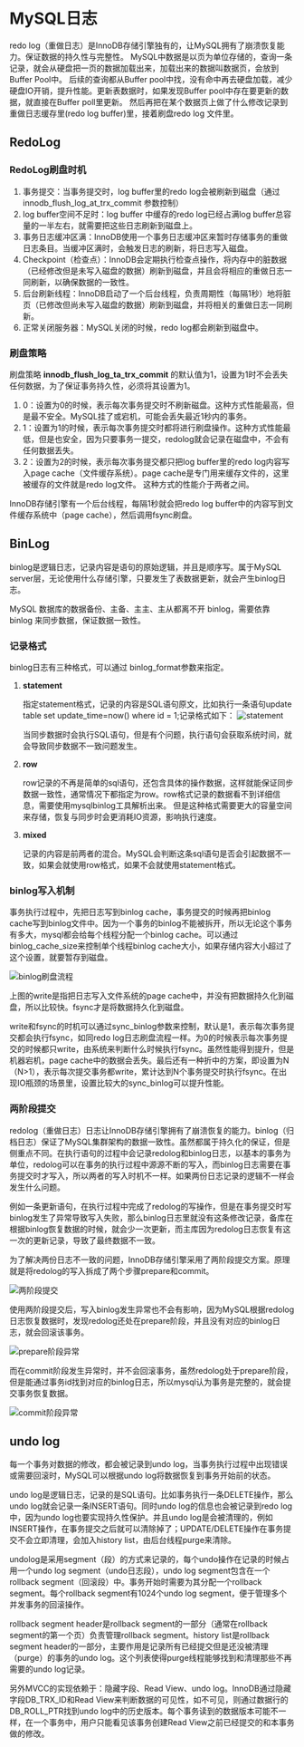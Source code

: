 # MySQL日志

redo log（重做日志）是InnoDB存储引擎独有的，让MySQL拥有了崩溃恢复能力。保证数据的持久性与完整性。
MySQL中数据是以页为单位存储的，查询一条记录，就会从硬盘把一页的数据加载出来，加载出来的数据叫数据页，会放到Buffer Pool中。
后续的查询都从Buffer pool中找，没有命中再去硬盘加载，减少硬盘IO开销，提升性能。更新表数据时，如果发现Buffer pool中存在要更新的数据，就直接在Buffer poll里更新。
然后再把在某个数据页上做了什么修改记录到重做日志缓存里(redo log buffer)里，接着刷盘redo log 文件里。

## RedoLog

### RedoLog刷盘时机

1. 事务提交：当事务提交时，log buffer里的redo log会被刷新到磁盘（通过 innodb_flush_log_at_trx_commit 参数控制）
2. log buffer空间不足时：log buffer 中缓存的redo log已经占满log buffer总容量的一半左右，就需要把这些日志刷新到磁盘上。
3. 事务日志缓冲区满：InnoDB使用一个事务日志缓冲区来暂时存储事务的重做日志条目。当缓冲区满时，会触发日志的刷新，将日志写入磁盘。
4. Checkpoint（检查点）：InnoDB会定期执行检查点操作，将内存中的脏数据（已经修改但是未写入磁盘的数据）刷新到磁盘，并且会将相应的重做日志一同刷新，以确保数据的一致性。
5. 后台刷新线程：InnoDB启动了一个后台线程，负责周期性（每隔1秒）地将脏页（已修改但尚未写入磁盘的数据）刷新到磁盘，并将相关的重做日志一同刷新。
6. 正常关闭服务器：MySQL关闭的时候，redo log都会刷新到磁盘中。

### 刷盘策略

刷盘策略 **innodb_flush_log_ta_trx_commit** 的默认值为1，设置为1时不会丢失任何数据，为了保证事务持久性，必须将其设置为1。

1. 0：设置为0的时候，表示每次事务提交时不刷新磁盘。这种方式性能最高，但是最不安全。MySQL挂了或宕机，可能会丢失最近1秒内的事务。
2. 1：设置为1的时候，表示每次事务提交时都将进行刷盘操作。这种方式性能最低，但是也安全，因为只要事务一提交，redolog就会记录在磁盘中，不会有任何数据丢失。
3. 2：设置为2的时候，表示每次事务提交都只把log buffer里的redo log内容写入page cache（文件缓存系统）。page cache是专门用来缓存文件的，这里被缓存的文件就是redo log文件。
这种方式的性能介于两者之间。

InnoDB存储引擎有一个后台线程，每隔1秒就会把redo log buffer中的内容写到文件缓存系统中（page cache），然后调用fsync刷盘。

## BinLog

binlog是逻辑日志，记录内容是语句的原始逻辑，并且是顺序写。属于MySQL server层，无论使用什么存储引擎，只要发生了表数据更新，就会产生binlog日志。

MySQL 数据库的数据备份、主备、主主、主从都离不开 binlog，需要依靠 binlog 来同步数据，保证数据一致性。

### 记录格式

binlog日志有三种格式，可以通过 binlog_format参数来指定。

1. **statement**

    指定statement格式，记录的内容是SQL语句原文，比如执行一条语句update table set update_time=now() where id = 1;记录格式如下：
    ![statement](images/binlog-statement.png)

    当同步数据时会执行SQL语句，但是有个问题，执行语句会获取系统时间，就会导致同步数据不一致问题发生。

2. **row**

    row记录的不再是简单的sql语句，还包含具体的操作数据，这样就能保证同步数据一致性，通常情况下都指定为row。row格式记录的数据看不到详细信息，需要使用mysqlbinlog工具解析出来。
    但是这种格式需要更大的容量空间来存储，恢复与同步时会更消耗IO资源，影响执行速度。

3. **mixed**

    记录的内容是前两者的混合。MySQL会判断这条sql语句是否会引起数据不一致，如果会就使用row格式，如果不会就使用statement格式。

### binlog写入机制

事务执行过程中，先把日志写到binlog cache，事务提交的时候再把binlog cache写到binlog文件中。因为一个事务的binlog不能被拆开，所以无论这个事务有多大，mysql都会给每个线程分配一个binlog cache。可以通过binlog_cache_size来控制单个线程binlog cache大小，如果存储内容大小超过了这个设置，就要暂存到磁盘。

![binlog刷盘流程](images/binlog写入机制.png)

上图的write是指把日志写入文件系统的page cache中，并没有把数据持久化到磁盘，所以比较快。fsync才是将数据持久化到磁盘。

write和fsync的时机可以通过sync_binlog参数来控制，默认是1，表示每次事务提交都会执行fsync，如同redo log日志刷盘流程一样。为0的时候表示每次事务提交的时候都只write，由系统来判断什么时候执行fsync。虽然性能得到提升，但是机器宕机，page cache中的数据会丢失。最后还有一种折中的方案，即设置为N（N>1），表示每次提交事务都write，累计达到N个事务提交时执行fsync。在出现IO瓶颈的场景里，设置比较大的sync_binlog可以提升性能。

### 两阶段提交

redolog（重做日志）日志让InnoDB存储引擎拥有了崩溃恢复的能力。binlog（归档日志）保证了MySQL集群架构的数据一致性。虽然都属于持久化的保证，但是侧重点不同。在执行语句的过程中会记录redolog和binlog日志，以基本的事务为单位，redolog可以在事务的执行过程中源源不断的写入，而binlog日志需要在事务提交时才写入，所以两者的写入时机不一样。如果两份日志记录的逻辑不一样会发生什么问题。

例如一条更新语句，在执行过程中完成了redolog的写操作，但是在事务提交时写binlog发生了异常导致写入失败，那么binlog日志里就没有这条修改记录，备库在根据binlog恢复数据的时候，就会少一次更新，而主库因为redolog日志恢复有这一次的更新记录，导致了最终数据不一致。

为了解决两份日志不一致的问题，InnoDB存储引擎采用了两阶段提交方案。原理就是将redolog的写入拆成了两个步骤prepare和commit。

![两阶段提交](images/两阶段提交.png)

使用两阶段提交后，写入binlog发生异常也不会有影响，因为MySQL根据redolog日志恢复数据时，发现redolog还处在prepare阶段，并且没有对应的binlog日志，就会回滚该事务。

![prepare阶段异常](images/prepare阶段异常.png)

而在commit阶段发生异常时，并不会回滚事务，虽然redolog处于prepare阶段，但是能通过事务id找到对应的binlog日志，所以mysql认为事务是完整的，就会提交事务恢复数据。

![commit阶段异常](images/commit阶段异常.png)

## undo log

每一个事务对数据的修改，都会被记录到undo log，当事务执行过程中出现错误或需要回滚时，MySQL可以根据undo log将数据恢复到事务开始前的状态。

undo log是逻辑日志，记录的是SQL语句。比如事务执行一条DELETE操作，那么undo log就会记录一条INSERT语句。同时undo log的信息也会被记录到redo log中，因为undo log也要实现持久性保护。并且undo log是会被清理的，例如INSERT操作，在事务提交之后就可以清除掉了；UPDATE/DELETE操作在事务提交不会立即清理，会加入history list，由后台线程purge来清除。

undolog是采用segment（段）的方式来记录的，每个undo操作在记录的时候占用一个undo log segment（undo日志段），undo log segment包含在一个rollback segment（回滚段）中。事务开始时需要为其分配一个rollback segment。每个rollback segment有1024个undo log segment，便于管理多个并发事务的回滚操作。

rollback segment header是rollback segment的一部分（通常在rollback segment的第一个页）负责管理rollback segment。history list是rollback segment header的一部分，主要作用是记录所有已经提交但是还没被清理（purge）的事务的undo log。这个列表使得purge线程能够找到和清理那些不再需要的undo log记录。

另外MVCC的实现依赖于：隐藏字段、Read View、undo log。InnoDB通过隐藏字段DB_TRX_ID和Read View来判断数据的可见性，如不可见，则通过数据行的DB_ROLL_PTR找到undo log中的历史版本。每个事务读到的数据版本可能不一样，在一个事务中，用户只能看见该事务创建Read View之前已经提交的和本事务做的修改。

